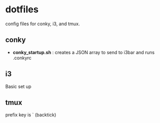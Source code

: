 # dotfiles
config files for conky, i3, and tmux.

## conky
- **conky_startup.sh** : creates a JSON array to send to i3bar and runs .conkyrc

## i3
Basic set up

## tmux
prefix key is ` (backtick)
